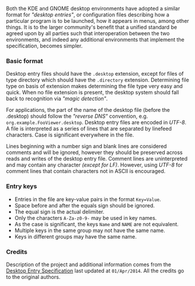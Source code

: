 Both the KDE and GNOME desktop environments have adopted a similar format for _"desktop entries"_, or configuration files describing how a particular program is to be launched, how it appears in menus, among other things. It is to the larger community's benefit that a unified standard be agreed upon by all parties such that interoperation between the two environments, and indeed any additional environments that implement the specification, becomes simpler.

### Basic format

Desktop entry files should have the `.desktop` extension, except for files of type directory which should have the `.directory` extension. Determining file type on basis of extension makes determining the file type very easy and quick. When no file extension is present, the desktop system should fall back to recognition via _"magic detection"_.

For applications, the part of the name of the desktop file (before the .desktop) should follow the _"reverse DNS"_ convention, e.g. `org.example.FooViewer.desktop`. Desktop entry files are encoded in _UTF-8_. A file is interpreted as a series of lines that are separated by linefeed characters. Case is significant everywhere in the file.

Lines beginning with a number sign and blank lines are considered comments and will be ignored, however they should be preserved across reads and writes of the desktop entry file. Comment lines are uninterpreted and may contain any character _(except for LF)_. However, using _UTF-8_ for comment lines that contain characters not in ASCII is encouraged.

### Entry keys

* Entries in the file are key-value pairs in the format `Key=Value`.
* Space before and after the equals sign should be ignored.
* The equal sign is the actual delimiter.
* Only the characters `A-Za-z0-9-` may be used in key names.
* As the case is significant, the keys `Name` and `NAME` are not equivalent.
* Multiple keys in the same group may not have the same name.
* Keys in different groups may have the same name.

### Credits

Description of the project and additional information comes from the [Desktop Entry Specification](http://standards.freedesktop.org/desktop-entry-spec/desktop-entry-spec-latest.html) last updated at `01/Apr/2014`. All the credits go to the original authors.

